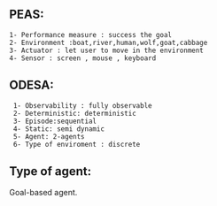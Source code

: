 PEAS:
-----------
    1- Performance measure : success the goal
    2- Environment :boat,river,human,wolf,goat,cabbage
    3- Actuator : let user to move in the environment 
    4- Sensor : screen , mouse , keyboard 
  
ODESA:
-------
     1- Observability : fully observable 
     2- Deterministic: deterministic
     3- Episode:sequential
     4- Static: semi dynamic
     5- Agent: 2-agents
     6- Type of enviroment : discrete
     
Type of agent:
--------------
Goal-based agent.

